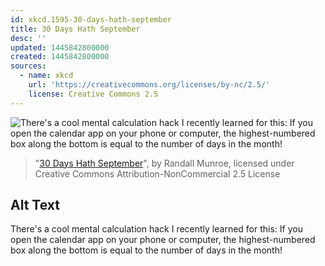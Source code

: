 ```yaml
---
id: xkcd.1595-30-days-hath-september
title: 30 Days Hath September
desc: ''
updated: 1445842800000
created: 1445842800000
sources:
  - name: xkcd
    url: 'https://creativecommons.org/licenses/by-nc/2.5/'
    license: Creative Commons 2.5
---
```

![There's a cool mental calculation hack I recently learned for this: If you open the calendar app on your phone or computer, the highest-numbered box along the bottom is equal to the number of days in the month!](https://imgs.xkcd.com/comics/30_days_hath_september.png)
> "[30 Days Hath September](https://xkcd.com/1595/)", by Randall Munroe, licensed under Creative Commons Attribution-NonCommercial 2.5 License

## Alt Text
There's a cool mental calculation hack I recently learned for this: If you open the calendar app on your phone or computer, the highest-numbered box along the bottom is equal to the number of days in the month!
